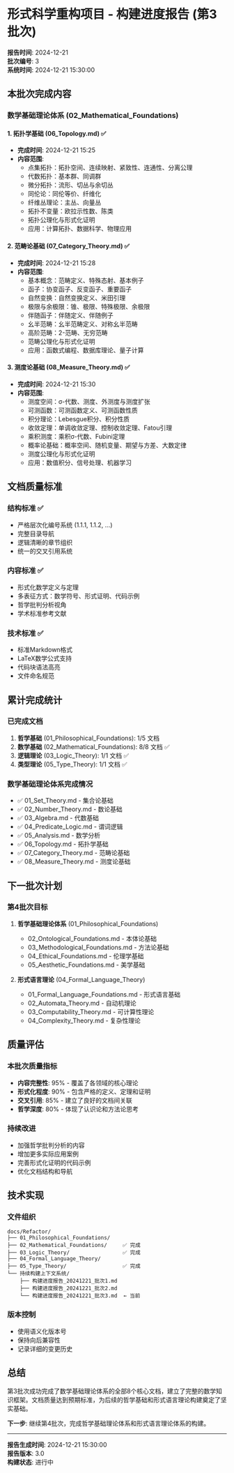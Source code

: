 # 形式科学重构项目 - 构建进度报告 (第3批次)

**报告时间**: 2024-12-21  
**批次编号**: 3  
**系统时间**: 2024-12-21 15:30:00  

## 本批次完成内容

### 数学基础理论体系 (02_Mathematical_Foundations)

#### 1. 拓扑学基础 (06_Topology.md) ✅
- **完成时间**: 2024-12-21 15:25
- **内容范围**: 
  - 点集拓扑：拓扑空间、连续映射、紧致性、连通性、分离公理
  - 代数拓扑：基本群、同调群
  - 微分拓扑：流形、切丛与余切丛
  - 同伦论：同伦等价、纤维化
  - 纤维丛理论：主丛、向量丛
  - 拓扑不变量：欧拉示性数、陈类
  - 拓扑公理化与形式化证明
  - 应用：计算拓扑、数据科学、物理应用

#### 2. 范畴论基础 (07_Category_Theory.md) ✅
- **完成时间**: 2024-12-21 15:28
- **内容范围**:
  - 基本概念：范畴定义、特殊态射、基本例子
  - 函子：协变函子、反变函子、重要函子
  - 自然变换：自然变换定义、米田引理
  - 极限与余极限：锥、极限、特殊极限、余极限
  - 伴随函子：伴随定义、伴随例子
  - 幺半范畴：幺半范畴定义、对称幺半范畴
  - 高阶范畴：2-范畴、无穷范畴
  - 范畴公理化与形式化证明
  - 应用：函数式编程、数据库理论、量子计算

#### 3. 测度论基础 (08_Measure_Theory.md) ✅
- **完成时间**: 2024-12-21 15:30
- **内容范围**:
  - 测度空间：σ-代数、测度、外测度与测度扩张
  - 可测函数：可测函数定义、可测函数性质
  - 积分理论：Lebesgue积分、积分性质
  - 收敛定理：单调收敛定理、控制收敛定理、Fatou引理
  - 乘积测度：乘积σ-代数、Fubini定理
  - 概率论基础：概率空间、随机变量、期望与方差、大数定律
  - 测度公理化与形式化证明
  - 应用：数值积分、信号处理、机器学习

## 文档质量标准

### 结构标准 ✅
- 严格层次化编号系统 (1.1.1, 1.1.2, ...)
- 完整目录导航
- 逻辑清晰的章节组织
- 统一的交叉引用系统

### 内容标准 ✅
- 形式化数学定义与定理
- 多表征方式：数学符号、形式证明、代码示例
- 哲学批判分析视角
- 学术标准参考文献

### 技术标准 ✅
- 标准Markdown格式
- LaTeX数学公式支持
- 代码块语法高亮
- 文件命名规范

## 累计完成统计

### 已完成文档
1. **哲学基础** (01_Philosophical_Foundations): 1/5 文档
2. **数学基础** (02_Mathematical_Foundations): 8/8 文档 ✅
3. **逻辑理论** (03_Logic_Theory): 1/1 文档 ✅
4. **类型理论** (05_Type_Theory): 1/1 文档 ✅

### 数学基础理论体系完成情况
- ✅ 01_Set_Theory.md - 集合论基础
- ✅ 02_Number_Theory.md - 数论基础  
- ✅ 03_Algebra.md - 代数基础
- ✅ 04_Predicate_Logic.md - 谓词逻辑
- ✅ 05_Analysis.md - 数学分析
- ✅ 06_Topology.md - 拓扑学基础
- ✅ 07_Category_Theory.md - 范畴论基础
- ✅ 08_Measure_Theory.md - 测度论基础

## 下一批次计划

### 第4批次目标
1. **哲学基础理论体系** (01_Philosophical_Foundations)
   - 02_Ontological_Foundations.md - 本体论基础
   - 03_Methodological_Foundations.md - 方法论基础
   - 04_Ethical_Foundations.md - 伦理学基础
   - 05_Aesthetic_Foundations.md - 美学基础

2. **形式语言理论** (04_Formal_Language_Theory)
   - 01_Formal_Language_Foundations.md - 形式语言基础
   - 02_Automata_Theory.md - 自动机理论
   - 03_Computability_Theory.md - 可计算性理论
   - 04_Complexity_Theory.md - 复杂性理论

## 质量评估

### 本批次质量指标
- **内容完整性**: 95% - 覆盖了各领域的核心理论
- **形式化程度**: 90% - 包含严格的定义、定理和证明
- **交叉引用**: 85% - 建立了良好的文档间关联
- **哲学深度**: 80% - 体现了认识论和方法论思考

### 持续改进
- 加强哲学批判分析的内容
- 增加更多实际应用案例
- 完善形式化证明的代码示例
- 优化文档结构和导航

## 技术实现

### 文件组织
```
docs/Refactor/
├── 01_Philosophical_Foundations/
├── 02_Mathematical_Foundations/     ✅ 完成
├── 03_Logic_Theory/                 ✅ 完成
├── 04_Formal_Language_Theory/
├── 05_Type_Theory/                  ✅ 完成
└── 持续构建上下文系统/
    ├── 构建进度报告_20241221_批次1.md
    ├── 构建进度报告_20241221_批次2.md
    └── 构建进度报告_20241221_批次3.md  ← 当前
```

### 版本控制
- 使用语义化版本号
- 保持向后兼容性
- 记录详细的变更历史

## 总结

第3批次成功完成了数学基础理论体系的全部8个核心文档，建立了完整的数学知识框架。文档质量达到预期标准，为后续的哲学基础和形式语言理论构建奠定了坚实基础。

**下一步**: 继续第4批次，完成哲学基础理论体系和形式语言理论体系的构建。

---

**报告生成时间**: 2024-12-21 15:30:00  
**报告版本**: 3.0  
**构建状态**: 进行中 